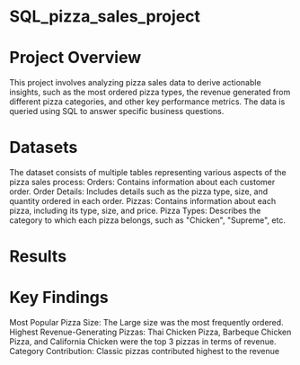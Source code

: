 # SQL_pizza_sales_project

# Project Overview
This project involves analyzing pizza sales data to derive actionable insights, such as the most ordered pizza types, the revenue generated from different pizza categories, and other key performance metrics. 
The data is queried using SQL to answer specific business questions.

# Datasets
The dataset consists of multiple tables representing various aspects of the pizza sales process:
Orders: Contains information about each customer order.
Order Details: Includes details such as the pizza type, size, and quantity ordered in each order.
Pizzas: Contains information about each pizza, including its type, size, and price.
Pizza Types: Describes the category to which each pizza belongs, such as "Chicken", "Supreme", etc.

# Results
# Key Findings
Most Popular Pizza Size: The Large size was the most frequently ordered.
Highest Revenue-Generating Pizzas: Thai Chicken Pizza, Barbeque Chicken Pizza, and California Chicken were the top 3 pizzas in terms of revenue.
Category Contribution: Classic pizzas contributed highest to the revenue
